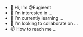 - 👋 Hi, I’m @Eugieent
- 👀 I’m interested in ...
- 🌱 I’m currently learning ...
- 💞️ I’m looking to collaborate on ...
- 📫 How to reach me ...

<!---
Eugieent/Eugieent is a ✨ special ✨ repository because its `README.md` (this file) appears on your GitHub profile.
You can click the Preview link to take a look at your changes.
--->
